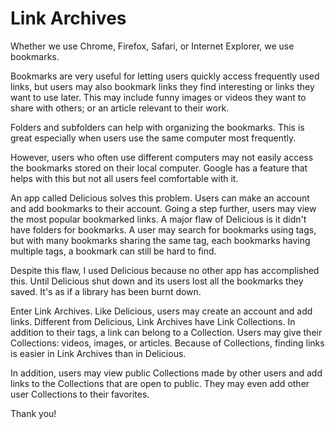 # Link Archives 

Whether we use Chrome, Firefox, Safari, or Internet Explorer, we use bookmarks. 

Bookmarks are very useful for letting users quickly access frequently used links, but users may also bookmark links they find interesting or links they want to use later. This may include funny images or videos they want to share with others; or an article relevant to their work. 

Folders and subfolders can help with organizing the bookmarks. This is great especially when users use the same computer most frequently. 

However, users who often use different computers may not easily access the bookmarks stored on their local computer. Google has a feature that helps with this but not all users feel comfortable with it. 

An app called Delicious solves this problem. Users can make an account and add bookmarks to their account. Going a step further, users may view the most popular bookmarked links. A major flaw of Delicious is it didn't have folders for bookmarks. A user may search for bookmarks using tags, but with many bookmarks sharing the same tag, each bookmarks having multiple tags, a bookmark can still be hard to find. 

Despite this flaw, I used Delicious because no other app has accomplished this. Until Delicious shut down and its users lost all the bookmarks they saved. It's as if a library has been burnt down. 

Enter Link Archives. 
Like Delicious, users may create an account and add links. Different from Delicious, Link Archives have Link Collections. In addition to their tags, a link can belong to a Collection. Users may give their Collections: videos, images, or articles. Because of Collections, finding links is easier in Link Archives than in Delicious. 

In addition, users may view public Collections made by other users and add links to the Collections that are open to public. They may even add other user Collections to their favorites. 

Thank you! 
